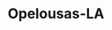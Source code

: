---
title: Opelousas-LA
slug: opelousas-la
f_state:
- cms/state/louisiana.md
f_locations:
- cms/payday-loan/advance-america-1812.md
- cms/payday-loan/advance-america-1872.md
- cms/payday-loan/cash-tyme-8886.md
- cms/payday-loan/check-cashers-american-10668.md
- cms/payday-loan/check-into-cash-12028.md
- cms/payday-loan/check-into-cash-12035.md
- cms/payday-loan/express-check-advance-16955.md
- cms/payday-loan/express-check-advance-16974.md
- cms/payday-loan/national-money-mart-company-22823.md
- cms/payday-loan/one-way-check-advance-23294.md
- cms/payday-loan/tv-profile-llc-27982.md
updated-on: '2024-05-30T13:41:28.615Z'
created-on: '2024-05-30T13:41:28.615Z'
published-on: '2024-05-30T13:54:32.469Z'
f_city: Opelousas
layout: '[city].html'
tags: city
---